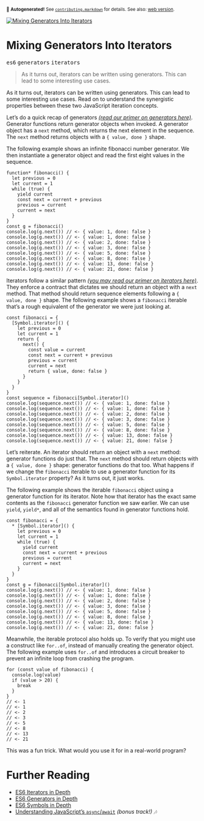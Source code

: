 <sub>&#x1F6A8; <strong>Autogenerated!</strong> See <a href="https://github.com/ponyfoo/articles/tree/noindex/contributing.markdown"><code>contributing.markdown</code></a> for details. See also: <a href="https://ponyfoo.com/articles/iterators-as-generators">web version</a>.</sub>

<a href="https://ponyfoo.com/articles/iterators-as-generators"><div><img src="https://i.imgur.com/YqpTJGF.jpg" alt="Mixing Generators Into Iterators"></div></a>

<h1>Mixing Generators Into Iterators</h1>

<p><kbd>es6</kbd> <kbd>generators</kbd> <kbd>iterators</kbd></p>

<blockquote><p>As it turns out, iterators can be written using generators. This can lead to some interesting use cases.</p>
</blockquote>

<div><p>As it turns out, iterators can be written using generators. This can lead to some interesting use cases. Read on to understand the synergistic properties between these two JavaScript iteration concepts.</p></div>

<blockquote></blockquote>

<div><p>Let&#x2019;s do a quick recap of generators <em><a href="https://ponyfoo.com/articles/es6-generators-in-depth" aria-label="ES6 Generators in Depth on Pony Foo">(read our primer on generators here)</a></em>. Generator functions return generator objects when invoked. A generator object has a <code class="md-code md-code-inline">next</code> method, which returns the next element in the sequence. The <code class="md-code md-code-inline">next</code> method returns objects with a <code class="md-code md-code-inline">{ value, done }</code> shape.</p> <p>The following example shows an infinite fibonacci number generator. We then instantiate a generator object and read the first eight values in the sequence.</p> <pre class="md-code-block"><code class="md-code md-lang-javascript"><span class="md-code-function"><span class="md-code-keyword">function</span>* <span class="md-code-title">fibonacci</span><span class="md-code-params">()</span> </span>{
  <span class="md-code-keyword">let</span> previous = <span class="md-code-number">0</span>
  <span class="md-code-keyword">let</span> current = <span class="md-code-number">1</span>
  <span class="md-code-keyword">while</span> (<span class="md-code-literal">true</span>) {
    <span class="md-code-keyword">yield</span> current
    <span class="md-code-keyword">const</span> next = current + previous
    previous = current
    current = next
  }
}
<span class="md-code-keyword">const</span> g = fibonacci()
<span class="md-code-built_in">console</span>.log(g.next()) <span class="md-code-comment">// &lt;- { value: 1, done: false }</span>
<span class="md-code-built_in">console</span>.log(g.next()) <span class="md-code-comment">// &lt;- { value: 1, done: false }</span>
<span class="md-code-built_in">console</span>.log(g.next()) <span class="md-code-comment">// &lt;- { value: 2, done: false }</span>
<span class="md-code-built_in">console</span>.log(g.next()) <span class="md-code-comment">// &lt;- { value: 3, done: false }</span>
<span class="md-code-built_in">console</span>.log(g.next()) <span class="md-code-comment">// &lt;- { value: 5, done: false }</span>
<span class="md-code-built_in">console</span>.log(g.next()) <span class="md-code-comment">// &lt;- { value: 8, done: false }</span>
<span class="md-code-built_in">console</span>.log(g.next()) <span class="md-code-comment">// &lt;- { value: 13, done: false }</span>
<span class="md-code-built_in">console</span>.log(g.next()) <span class="md-code-comment">// &lt;- { value: 21, done: false }</span>
</code></pre></div>

<div><p>Iterators follow a similar pattern <em><a href="https://ponyfoo.com/articles/es6-iterators-in-depth" aria-label="ES6 Iterators in Depth on Pony Foo">(you may read our primer on iterators here)</a></em>. They enforce a contract that dictates we should return an object with a <code class="md-code md-code-inline">next</code> method. That method should return sequence elements following a <code class="md-code md-code-inline">{ value, done }</code> shape. The following example shows a <code class="md-code md-code-inline">fibonacci</code> iterable that&#x2019;s a rough equivalent of the generator we were just looking at.</p> <pre class="md-code-block"><code class="md-code md-lang-javascript"><span class="md-code-keyword">const</span> fibonacci = {
  [Symbol.iterator]() {
    <span class="md-code-keyword">let</span> previous = <span class="md-code-number">0</span>
    <span class="md-code-keyword">let</span> current = <span class="md-code-number">1</span>
    <span class="md-code-keyword">return</span> {
      next() {
        <span class="md-code-keyword">const</span> value = current
        <span class="md-code-keyword">const</span> next = current + previous
        previous = current
        current = next
        <span class="md-code-keyword">return</span> { value, done: <span class="md-code-literal">false</span> }
      }
    }
  }
}
<span class="md-code-keyword">const</span> sequence = fibonacci[Symbol.iterator]()
<span class="md-code-built_in">console</span>.log(sequence.next()) <span class="md-code-comment">// &lt;- { value: 1, done: false }</span>
<span class="md-code-built_in">console</span>.log(sequence.next()) <span class="md-code-comment">// &lt;- { value: 1, done: false }</span>
<span class="md-code-built_in">console</span>.log(sequence.next()) <span class="md-code-comment">// &lt;- { value: 2, done: false }</span>
<span class="md-code-built_in">console</span>.log(sequence.next()) <span class="md-code-comment">// &lt;- { value: 3, done: false }</span>
<span class="md-code-built_in">console</span>.log(sequence.next()) <span class="md-code-comment">// &lt;- { value: 5, done: false }</span>
<span class="md-code-built_in">console</span>.log(sequence.next()) <span class="md-code-comment">// &lt;- { value: 8, done: false }</span>
<span class="md-code-built_in">console</span>.log(sequence.next()) <span class="md-code-comment">// &lt;- { value: 13, done: false }</span>
<span class="md-code-built_in">console</span>.log(sequence.next()) <span class="md-code-comment">// &lt;- { value: 21, done: false }</span>
</code></pre> <p>Let&#x2019;s reiterate. An iterator should return an object with a <code class="md-code md-code-inline">next</code> method: generator functions do just that. The <code class="md-code md-code-inline">next</code> method should return objects with a <code class="md-code md-code-inline">{ value, done }</code> shape: generator functions do that too. What happens if we change the <code class="md-code md-code-inline">fibonacci</code> iterable to use a generator function for its <code class="md-code md-code-inline">Symbol.iterator</code> property? As it turns out, it just works.</p> <p>The following example shows the iterable <code class="md-code md-code-inline">fibonacci</code> object using a generator function for its iterator. Note how that iterator has the exact same contents as the <code class="md-code md-code-inline">fibonacci</code> generator function we saw earlier. We can use <code class="md-code md-code-inline">yield</code>, <code class="md-code md-code-inline">yield*</code>, and all of the semantics found in generator functions hold.</p> <pre class="md-code-block"><code class="md-code md-lang-javascript"><span class="md-code-keyword">const</span> fibonacci = {
  * [Symbol.iterator]() {
    <span class="md-code-keyword">let</span> previous = <span class="md-code-number">0</span>
    <span class="md-code-keyword">let</span> current = <span class="md-code-number">1</span>
    <span class="md-code-keyword">while</span> (<span class="md-code-literal">true</span>) {
      <span class="md-code-keyword">yield</span> current
      <span class="md-code-keyword">const</span> next = current + previous
      previous = current
      current = next
    }
  }
}
<span class="md-code-keyword">const</span> g = fibonacci[Symbol.iterator]()
<span class="md-code-built_in">console</span>.log(g.next()) <span class="md-code-comment">// &lt;- { value: 1, done: false }</span>
<span class="md-code-built_in">console</span>.log(g.next()) <span class="md-code-comment">// &lt;- { value: 1, done: false }</span>
<span class="md-code-built_in">console</span>.log(g.next()) <span class="md-code-comment">// &lt;- { value: 2, done: false }</span>
<span class="md-code-built_in">console</span>.log(g.next()) <span class="md-code-comment">// &lt;- { value: 3, done: false }</span>
<span class="md-code-built_in">console</span>.log(g.next()) <span class="md-code-comment">// &lt;- { value: 5, done: false }</span>
<span class="md-code-built_in">console</span>.log(g.next()) <span class="md-code-comment">// &lt;- { value: 8, done: false }</span>
<span class="md-code-built_in">console</span>.log(g.next()) <span class="md-code-comment">// &lt;- { value: 13, done: false }</span>
<span class="md-code-built_in">console</span>.log(g.next()) <span class="md-code-comment">// &lt;- { value: 21, done: false }</span>
</code></pre> <p>Meanwhile, the iterable protocol also holds up. To verify that you might use a construct like <code class="md-code md-code-inline">for..of</code>, instead of manually creating the generator object. The following example uses <code class="md-code md-code-inline">for..of</code> and introduces a circuit breaker to prevent an infinite loop from crashing the program.</p> <pre class="md-code-block"><code class="md-code md-lang-javascript"><span class="md-code-keyword">for</span> (<span class="md-code-keyword">const</span> value of fibonacci) {
  <span class="md-code-built_in">console</span>.log(value)
  <span class="md-code-keyword">if</span> (value &gt; <span class="md-code-number">20</span>) {
    <span class="md-code-keyword">break</span>
  }
}
<span class="md-code-comment">// &lt;- 1</span>
<span class="md-code-comment">// &lt;- 1</span>
<span class="md-code-comment">// &lt;- 2</span>
<span class="md-code-comment">// &lt;- 3</span>
<span class="md-code-comment">// &lt;- 5</span>
<span class="md-code-comment">// &lt;- 8</span>
<span class="md-code-comment">// &lt;- 13</span>
<span class="md-code-comment">// &lt;- 21</span>
</code></pre> <p>This was a fun trick. What would you use it for in a real-world program?</p> <h1 id="further-reading">Further Reading</h1> <ul> <li><a href="https://ponyfoo.com/articles/es6-iterators-in-depth" aria-label="ES6 Iterators in Depth on Pony Foo">ES6 Iterators in Depth</a></li> <li><a href="https://ponyfoo.com/articles/es6-generators-in-depth" aria-label="ES6 Generators in Depth on Pony Foo">ES6 Generators in Depth</a></li> <li><a href="https://ponyfoo.com/articles/es6-symbols-in-depth" aria-label="ES6 Symbols in Depth on Pony Foo">ES6 Symbols in Depth</a></li> <li><a href="https://ponyfoo.com/articles/understanding-javascript-async-await" aria-label="Understanding JavaScript&apos;s async await on Pony Foo">Understanding JavaScript&#x2019;s <code class="md-code md-code-inline">async</code>/<code class="md-code md-code-inline">await</code></a> <em>(bonus track!) &#x1F3B6;</em></li> </ul></div>
